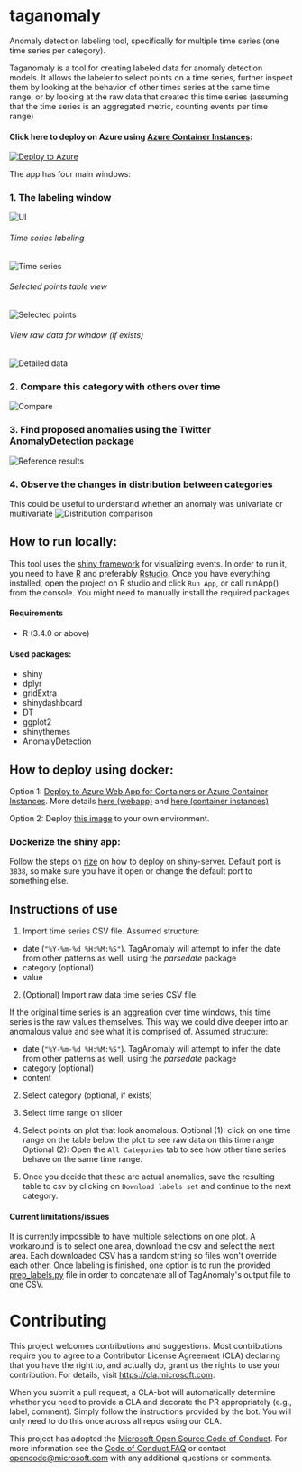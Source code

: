 # taganomaly
Anomaly detection labeling tool, specifically for multiple time series (one time series per category).

Taganomaly is a tool for creating labeled data for anomaly detection models. It allows the labeler to select points on a time series, further inspect them by looking at the behavior of other times series at the same time range, or by looking at the raw data that created this time series (assuming that the time series is an aggregated metric, counting events per time range)

#### Click here to deploy on Azure using [Azure Container Instances](https://azure.microsoft.com/en-us/services/container-instances/):
[![Deploy to Azure](http://azuredeploy.net/deploybutton.png)](https://azuredeploy.net/?repository=https://github.com/svanbodegraven/TagAnomaly)

The app has four main windows:
### 1. The labeling window
![UI](https://github.com/Microsoft/taganomaly/raw/master/assets/ui.png)
###### Time series labeling
![Time series](https://github.com/Microsoft/taganomaly/raw/master/assets/ts.png)

###### Selected points table view
![Selected points](https://github.com/Microsoft/taganomaly/raw/master/assets/selected.png)

###### View raw data for window (if exists)
![Detailed data](https://github.com/Microsoft/taganomaly/raw/master/assets/detailed.png)


### 2. Compare this category with others over time
![Compare](https://github.com/Microsoft/taganomaly/raw/master/assets/compare.png)

### 3. Find proposed anomalies using the Twitter AnomalyDetection package
![Reference results](https://github.com/Microsoft/taganomaly/raw/master/assets/twitter.png)

### 4. Observe the changes in distribution between categories
This could be useful to understand whether an anomaly was univariate or multivariate
![Distribution comparison](https://github.com/Microsoft/taganomaly/raw/master/assets/dist.png)

## How to run locally:
This tool uses the [shiny framework](https://shiny.rstudio.com/) for visualizing events.
In order to run it, you need to have [R](https://mran.microsoft.com/download) and preferably [Rstudio](https://www.rstudio.com/products/rstudio/download/).
Once you have everything installed, open the project on R studio and click `Run App`, or call runApp() from the console. You might need to manually install the required packages

#### Requirements
- R (3.4.0 or above)
#### Used packages: 
- shiny
- dplyr
- gridExtra
- shinydashboard
- DT
- ggplot2
- shinythemes
- AnomalyDetection

## How to deploy using docker:
Option 1: [Deploy to Azure Web App for Containers or Azure Container Instances](https://azuredeploy.net/). More details [here (webapp)](https://azure.microsoft.com/en-us/services/app-service/containers/) and [here (container instances)](https://azure.microsoft.com/en-us/services/container-instances/)

Option 2: Deploy [this image](https://hub.docker.com/r/omri374/taganomaly/) to your own environment.

### Dockerize the shiny app:
Follow the steps on [rize](https://github.com/cole-brokamp/rize) on how to deploy on shiny-server. Default port is `3838`, so make sure you have it open or change the default port to something else.

## Instructions of use
1. Import time series CSV file. Assumed structure:
- date (`"%Y-%m-%d %H:%M:%S"`). TagAnomaly will attempt to infer the date from other patterns as well, using the *parsedate* package
- category (optional)
- value

2. (Optional) Import raw data time series CSV file.

If the original time series is an aggreation over time windows, this time series is the raw values themselves. This way we could dive deeper into an anomalous value and see what it is comprised of.
Assumed structure:
- date (`"%Y-%m-%d %H:%M:%S"`). TagAnomaly will attempt to infer the date from other patterns as well, using the *parsedate* package
- category (optional)
- content

2. Select category (optional, if exists)

3. Select time range on slider

4. Select points on plot that look anomalous.
Optional (1): click on one time range on the table below the plot to see raw data on this time range
Optional (2): Open the `All Categories` tab to see how other time series behave on the same time range.
5. Once you decide that these are actual anomalies, save the resulting table to csv by clicking on `Download labels set` and continue to the next category.

#### Current limitations/issues
It is currently impossible to have multiple selections on one plot. A workaround is to select one area, download the csv and select the next area. Each downloaded CSV has a random string so files won't override each other. Once labeling is finished, one option is to run the provided [prep_labels.py](https://github.com/Microsoft/TagAnomaly/blob/master/prep_labels.py) file in order to concatenate all of TagAnomaly's output file to one CSV.
# Contributing

This project welcomes contributions and suggestions.  Most contributions require you to agree to a
Contributor License Agreement (CLA) declaring that you have the right to, and actually do, grant us
the rights to use your contribution. For details, visit https://cla.microsoft.com.

When you submit a pull request, a CLA-bot will automatically determine whether you need to provide
a CLA and decorate the PR appropriately (e.g., label, comment). Simply follow the instructions
provided by the bot. You will only need to do this once across all repos using our CLA.

This project has adopted the [Microsoft Open Source Code of Conduct](https://opensource.microsoft.com/codeofconduct/).
For more information see the [Code of Conduct FAQ](https://opensource.microsoft.com/codeofconduct/faq/) or
contact [opencode@microsoft.com](mailto:opencode@microsoft.com) with any additional questions or comments.
